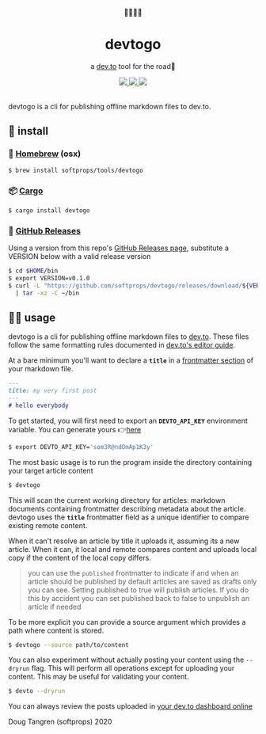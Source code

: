 <div align="center">
  👩🏽‍💻🎒
</div>

<h1 align="center">
  devtogo
</h1>

<p align="center">
    a <a href="https://dev.to/">dev.to</a> tool for the road🧳
</p>

<div align="center">
  <a alt="GitHub Actions" href="https://github.com/softprops/devtogo/actions">
    <img src="https://github.com/softprops/devtogo/workflows/Main/badge.svg"/>
  </a>
  <a alt="crates.io" href="https://crates.io/crates/devtogo">
    <img src="https://img.shields.io/crates/v/devtogo.svg?logo=rust"/>
  </a>
  <a alt="license" href="LICENSE">
    <img src="https://img.shields.io/badge/license-MIT-brightgreen.svg"/>
  </a>
</div>

<br />

devtogo is a cli for publishing offline markdown files to dev.to. 

## 💾 install

### 🍻 [Homebrew](https://brew.sh/) (osx)

```sh
$ brew install softprops/tools/devtogo
```

### 📦 [Cargo](https://doc.rust-lang.org/cargo/)

```sh
$ cargo install devtogo
```

### 🚢 [GitHub Releases](https://help.github.com/github/administering-a-repository/about-releases)

Using a version from this repo's [GitHub Releases page](https://github.com/softprops/devtogo/releases),
substitute a VERSION below with a valid release version

```sh
$ cd $HOME/bin
$ export VERSION=v0.1.0
$ curl -L "https://github.com/softprops/devtogo/releases/download/${VERSION}/devtogo-$(uname -s)-$(uname -m).tar.gz" \
  | tar -xz -C ~/bin
```

## 🤸‍♂️ usage

devtogo is a cli for publishing offline markdown files to [dev.to](https://dev.to/). These files follow the same formatting rules documented in [dev.to's editor guide](https://dev.to/p/editor_guide).

At a bare minimum you'll want to declare a **`title`** in a [frontmatter section](https://jekyllrb.com/docs/front-matter/) of your markdown file.

```md
---
title: my very first post
---
# hello everybody
```


To get started, you will first need to export an **`DEVTO_API_KEY`** environment variable. You can generate yours 👉[here](https://dev.to/settings/account)

```sh
$ export DEVTO_API_KEY='som3R@ndOmAp1K3y'
```

The most basic usage is to run the program inside the directory containing your target article content

```sh
$ devtogo
```

This will scan the current working directory for articles: markdown documents containing frontmatter describing metadata about the article. devtogo uses the **`title`** frontmatter field as a unique identifier to compare existing remote content. 

When it can't resolve an article by title it uploads it, assuming its a new article. When it can, it local and remote compares content and uploads local copy if the content of the local copy differs.

> you can use the `published` frontmatter to indicate if and when an article should be published
  by default articles are saved as drafts only you can see. Setting published to true will publish articles.
  If you do this by accident you can set published back to false to unpublish an article if needed

To be more explicit you can provide a source argument which provides a path where content
is stored.

```sh
$ devtogo --source path/to/content
```

You can also experiment without actually posting your content using the `--dryrun` flag. This will perform all operations
except for uploading your content. This may be useful for validating your content.

```sh
$ devto --dryrun
```

You can always review the posts uploaded in [your dev.to dashboard online](https://dev.to/dashboard)

Doug Tangren (softprops) 2020
